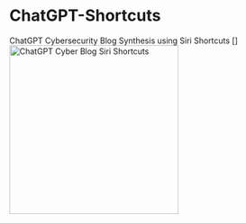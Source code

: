 # ChatGPT-Shortcuts
ChatGPT Cybersecurity Blog Synthesis using Siri Shortcuts
[<img align="left" alt="ChatGPT Cyber Blog Siri Shortcuts" width="300px" src="https://i.ibb.co/rpGc4kn/IMG-3-D898818-D3-D1-1-removebg-preview.png" />]
